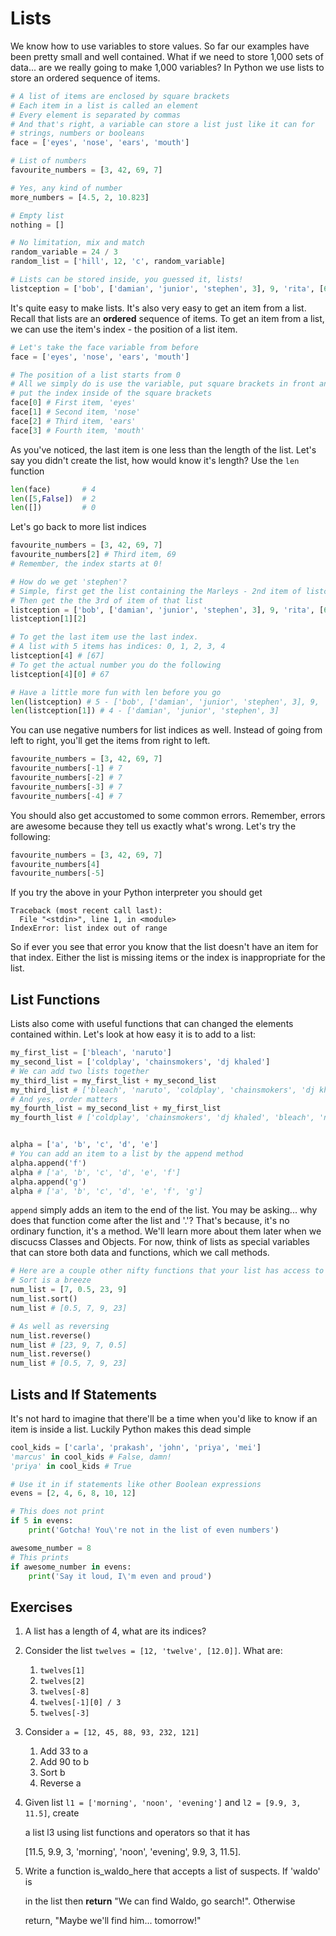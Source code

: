# Lists

We know how to use variables to store values. So far our examples have been pretty small and well contained. What if we need to store 1,000 sets of data... are we really going to make 1,000 variables? In Python we use lists to store an ordered sequence of items.

```python
# A list of items are enclosed by square brackets
# Each item in a list is called an element
# Every element is separated by commas
# And that's right, a variable can store a list just like it can for
# strings, numbers or booleans
face = ['eyes', 'nose', 'ears', 'mouth']

# List of numbers
favourite_numbers = [3, 42, 69, 7]

# Yes, any kind of number
more_numbers = [4.5, 2, 10.823]

# Empty list
nothing = []

# No limitation, mix and match
random_variable = 24 / 3
random_list = ['hill', 12, 'c', random_variable]

# Lists can be stored inside, you guessed it, lists!
listception = ['bob', ['damian', 'junior', 'stephen', 3], 9, 'rita', [67]]
```

It's quite easy to make lists. It's also very easy to get an item from a list. Recall that lists are an **ordered** sequence of items. To get an item from a list, we can use the item's index - the position of a list item.

```python
# Let's take the face variable from before
face = ['eyes', 'nose', 'ears', 'mouth']

# The position of a list starts from 0
# All we simply do is use the variable, put square brackets in front and then
# put the index inside of the square brackets
face[0] # First item, 'eyes'
face[1] # Second item, 'nose'
face[2] # Third item, 'ears'
face[3] # Fourth item, 'mouth'
```

As you've noticed, the last item is one less than the length of the list. Let's say you didn't create the list, how would know it's length? Use the `len` function

```python
len(face)       # 4
len([5,False])  # 2
len([])         # 0
```

Let's go back to more list indices

```python
favourite_numbers = [3, 42, 69, 7]
favourite_numbers[2] # Third item, 69
# Remember, the index starts at 0!

# How do we get 'stephen'?
# Simple, first get the list containing the Marleys - 2nd item of listception
# Then get the the 3rd of item of that list
listception = ['bob', ['damian', 'junior', 'stephen', 3], 9, 'rita', [67]]
listception[1][2]

# To get the last item use the last index.
# A list with 5 items has indices: 0, 1, 2, 3, 4
listception[4] # [67]
# To get the actual number you do the following
listception[4][0] # 67

# Have a little more fun with len before you go
len(listception) # 5 - ['bob', ['damian', 'junior', 'stephen', 3], 9, 'rita', [67]]
len(listception[1]) # 4 - ['damian', 'junior', 'stephen', 3]
```

You can use negative numbers for list indices as well. Instead of going from left to right, you'll get the items from right to left.

```python
favourite_numbers = [3, 42, 69, 7]
favourite_numbers[-1] # 7
favourite_numbers[-2] # 7
favourite_numbers[-3] # 7
favourite_numbers[-4] # 7
```

You should also get accustomed to some common errors. Remember, errors are awesome because they tell us exactly what's wrong. Let's try the following:

```python
favourite_numbers = [3, 42, 69, 7]
favourite_numbers[4]
favourite_numbers[-5]
```

If you try the above in your Python interpreter you should get

```text
Traceback (most recent call last):
  File "<stdin>", line 1, in <module>
IndexError: list index out of range
```

So if ever you see that error you know that the list doesn't have an item for that index. Either the list is missing items or the index is inappropriate for the list.

## List Functions

Lists also come with useful functions that can changed the elements contained within. Let's look at how easy it is to add to a list:

```python
my_first_list = ['bleach', 'naruto']
my_second_list = ['coldplay', 'chainsmokers', 'dj khaled']
# We can add two lists together
my_third_list = my_first_list + my_second_list
my_third_list # ['bleach', 'naruto', 'coldplay', 'chainsmokers', 'dj khaled']
# And yes, order matters
my_fourth_list = my_second_list + my_first_list
my_fourth_list # ['coldplay', 'chainsmokers', 'dj khaled', 'bleach', 'naruto']


alpha = ['a', 'b', 'c', 'd', 'e']
# You can add an item to a list by the append method
alpha.append('f')
alpha # ['a', 'b', 'c', 'd', 'e', 'f']
alpha.append('g')
alpha # ['a', 'b', 'c', 'd', 'e', 'f', 'g']
```

`append` simply adds an item to the end of the list. You may be asking... why does that function come after the list and '.'? That's because, it's no ordinary function, it's a method. We'll learn more about them later when we discucss Classes and Objects. For now, think of lists as special variables that can store both data and functions, which we call methods.

```python
# Here are a couple other nifty functions that your list has access to
# Sort is a breeze
num_list = [7, 0.5, 23, 9]
num_list.sort()
num_list # [0.5, 7, 9, 23]

# As well as reversing
num_list.reverse()
num_list # [23, 9, 7, 0.5]
num_list.reverse()
num_list # [0.5, 7, 9, 23]
```

## Lists and If Statements

It's not hard to imagine that there'll be a time when you'd like to know if an item is inside a list. Luckily Python makes this dead simple

```python
cool_kids = ['carla', 'prakash', 'john', 'priya', 'mei']
'marcus' in cool_kids # False, damn!
'priya' in cool_kids # True

# Use it in if statements like other Boolean expressions
evens = [2, 4, 6, 8, 10, 12]

# This does not print
if 5 in evens:
    print('Gotcha! You\'re not in the list of even numbers')

awesome_number = 8
# This prints
if awesome_number in evens:
    print('Say it loud, I\'m even and proud')
```

## Exercises

1. A list has a length of 4, what are its indices?
2. Consider the list `twelves = [12, 'twelve', [12.0]]`. What are:
   1. `twelves[1]`
   2. `twelves[2]`
   3. `twelves[-8]`
   4. `twelves[-1][0] / 3`
   5. `twelves[-3]`
3. Consider `a = [12, 45, 88, 93, 232, 121]`
   1. Add 33 to a
   2. Add 90 to b
   3. Sort b
   4. Reverse a
4. Given list `l1 = ['morning', 'noon', 'evening']` and `l2 = [9.9, 3, 11.5]`, create

    a list l3 using list functions and operators so that it has

    \[11.5, 9.9, 3, 'morning', 'noon', 'evening', 9.9, 3, 11.5\].

5. Write a function is\_waldo\_here that accepts a list of suspects. If 'waldo' is

    in the list then **return** "We can find Waldo, go search!". Otherwise

    return, "Maybe we'll find him... tomorrow!"

